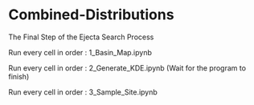 # Combined-Distributions
The Final Step of the Ejecta Search Process

Run every cell in order :  1_Basin_Map.ipynb

Run every cell in order : 2_Generate_KDE.ipynb
(Wait for the program to finish)

Run every cell in order : 3_Sample_Site.ipynb
